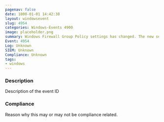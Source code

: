 ```yaml
---
pagenav: false
date: 1800-01-01 14:42:38
layout: windowsevent
slug: 4954
categories: Windows-Events 4900
image: placeholder.png
summary: Windows Firewall Group Policy settings has changed. The new settings have been applied
Event: 4954
Log: Unknown
SIEM: Unknown
Compliance: Unknown
tags:
- windows
---
```


### Description

Description of the event ID

### Compliance

Reason why this may or may not be compliance related.
